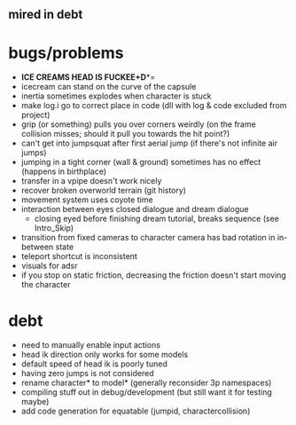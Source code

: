 mired in debt
---

# bugs/problems
- **ICE CREAMS HEAD IS FUCKEE+D***=
- icecream can stand on the curve of the capsule
- inertia sometimes explodes when character is stuck
- make log.i go to correct place in code (dll with log & code excluded from project)
- grip (or something) pulls you over corners weirdly (on the frame collision misses; should it pull you towards the hit point?)
- can't get into jumpsquat after first aerial jump (if there's not infinite air jumps)
- jumping in a tight corner (wall & ground) sometimes has no effect (happens in birthplace)
- transfer in a vpipe doesn't work nicely
- recover broken overworld terrain (git history)
- movement system uses coyote time
- interaction between eyes closed dialogue and dream dialogue
    - closing eyed before finishing dream tutorial, breaks sequence (see Intro_Skip)
- transition from fixed cameras to character camera has bad rotation in in-between state
- teleport shortcut is inconsistent
- visuals for adsr
- if you stop on static friction, decreasing the friction doesn't start moving the character

# debt
- need to manually enable input actions
- head ik direction only works for some models
- default speed of head ik is poorly tuned
- having zero jumps is not considered
- rename character* to model* (generally reconsider 3p namespaces)
- compiling stuff out in debug/development (but still want it for testing maybe)
- add code generation for equatable (jumpid, charactercollision)